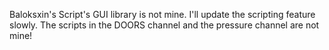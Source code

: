 Baloksxin's Script's GUI library is not mine.
I'll update the scripting feature slowly.
The scripts in the DOORS channel and the pressure channel are not mine!

